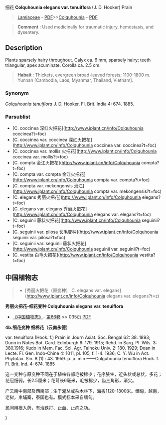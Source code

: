 细花 **Colquhounia elegans var. tenuiflora** (J. D. Hooker) Prain

> [Lamiaceae](http://www.iplant.cn/info/Lamiaceae?t=foc) - [PDF](http://www.iplant.cn/foc/pdf/Lamiaceae.pdf)>>[Colquhounia](http://www.iplant.cn/info/Colquhounia?t=foc) - [PDF](http://www.iplant.cn/foc/pdf/Colquhounia.pdf)


> **Comment** : 
> Used medicinally for traumatic injury, hemostasis, and dysentery.  </BODY>  </HTML>

## Description

Plants sparsely hairy throughout. Calyx ca. 6 mm, sparsely hairy; teeth triangular, apex acuminate. Corolla ca. 2.5 cm.


> **Habait** : 
> Thickets, evergreen broad-leaved forests; 1100-1800 m. Yunnan [Cambodia, Laos, Myanmar, Thailand, Vietnam].

### Synonym
*Colquhounia tenuiflora* J. D. Hooker, Fl. Brit. India 4: 674. 1885.

### Parsublist

* [C.  coccinea  深红火把花](http://www.iplant.cn/info/Colquhounia coccinea?t=foc)
* [C.  coccinea var. coccinea  深红火把花](http://www.iplant.cn/info/Colquhounia coccinea var. coccinea?t=foc)
* [C.  coccinea var. mollis  火把花](http://www.iplant.cn/info/Colquhounia coccinea var. mollis?t=foc)
* [C.  compta  金江火把花](http://www.iplant.cn/info/Colquhounia compta?t=foc)
* [C.  compta var. compta  金江火把花](http://www.iplant.cn/info/Colquhounia compta var. compta?t=foc)
* [C.  compta var. mekongensis  沧江](http://www.iplant.cn/info/Colquhounia compta var. mekongensis?t=foc)
* [C.  elegans  秀丽火把花](http://www.iplant.cn/info/Colquhounia elegans?t=foc)
* [C.  elegans var. elegans  秀丽火把花](http://www.iplant.cn/info/Colquhounia elegans var. elegans?t=foc)
* [C.  seguinii  藤状火把花](http://www.iplant.cn/info/Colquhounia seguinii?t=foc)
* [C.  seguinii var. pilosa  长毛变种](http://www.iplant.cn/info/Colquhounia seguinii var. pilosa?t=foc)
* [C.  seguinii var. seguinii  藤状火把花](http://www.iplant.cn/info/Colquhounia seguinii var. seguinii?t=foc)
* [C.  vestita  白毛火把花](http://www.iplant.cn/info/Colquhounia vestita?t=foc)

## 中国植物志

> * [秀丽火把花（原变种）  C.  elegans var. elegans](http://www.iplant.cn/info/Colquhounia elegans var. elegans?t=z)


**秀丽火把花-细花变种 Colquhounia elegans var. tenuiflora**

* [《中国植物志》](http://www.iplant.cn/frps)- [第66卷](http://www.iplant.cn/frps/vol/66) >> 035页 [PDF](http://www.iplant.cn/frps/pdf/66/035.pdf)


**4b.细花变种 细棉花（云南永德）**

var. tenuiflora (Hook. f.) Prain in Journ Asiat. Soc. Bengal 62: 38. 1893; Dunn in Notes Bot. Gard. Edinburgh 6: 179. 1915; Rehd. in Sarg. Pl. Wils. 3: 380.1916; Kudo in Mem. Fac. Scl. Agr. Taihoku Univ. 2: 180. 1929; Doan in Lecte. Fl. Gen. Indo-Chine 4: 1011, pl. 105, f. 1-4. 1936; C. Y. Wu in Act. Phytotax. Sin. 8 (1) : 43. 1959. p. p. min.——Colguhounia tenuiflora Hook. f. Fl. Brit. Ind. 4: 674. 1885

这一变种与原变种不同在于植株各部毛被稀少；花序腋生，近头状或总状，多花；花冠细弱，长2.5厘米；花萼长6毫米，毛被稀少，齿三角形，渐尖。

产云南中南部及西南部；生于灌丛或杂木林下，海拔1120-1800米。缅甸，越南，老挝，柬埔寨，泰国也有。模式标本采自缅甸。

民间用根入药，有治跌打、止血、止痢之功。

}